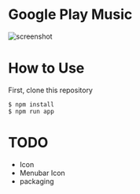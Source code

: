 # Google Play Music

![screenshot](/screenshots/screenshot.png??raw=true)

# How to Use

First, clone this repository

```
$ npm install
$ npm run app
```

# TODO

- Icon
- Menubar Icon
- packaging
